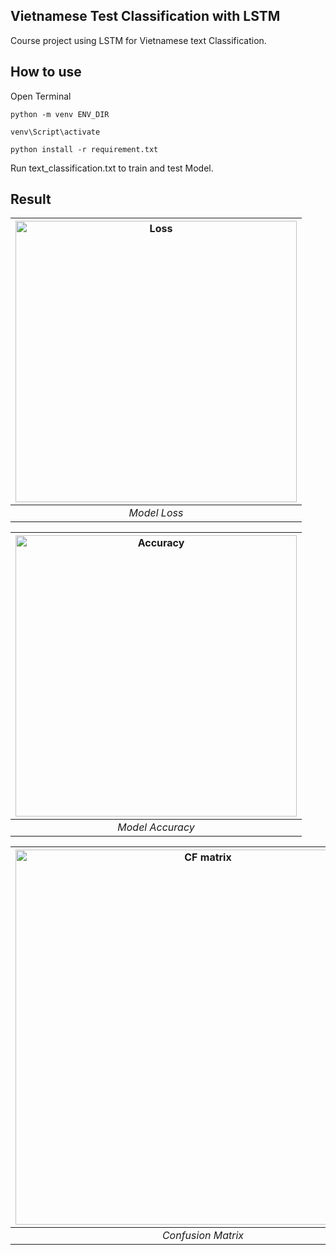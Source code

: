 ## Vietnamese Test Classification with LSTM
  Course project using LSTM for Vietnamese text Classification. 
## How to use
  Open Terminal
  ```
  python -m venv ENV_DIR
  ```
  ```
  venv\Script\activate
  ```
  ```
  python install -r requirement.txt
  ```
  Run text_classification.txt to train and test Model.

  ## Result 

| <img src="https://github.com/user-attachments/assets/0cf45fbe-b706-4d2c-8839-4e65b324a352" alt="Loss" width="450" height="450"> | 
|:--:| 
| *Model Loss* |

| <img src="https://github.com/user-attachments/assets/aacb398f-b52f-4c17-b147-aa8f85d5a613" alt="Accuracy" width="450" height="450"> | 
|:--:| 
| *Model Accuracy* |

| <img alt="CF matrix" src="https://github.com/user-attachments/assets/cb11d7d6-dd31-42dc-8512-301c86faadea" width="600" height="600" > |
|:--:|
| *Confusion Matrix* |


